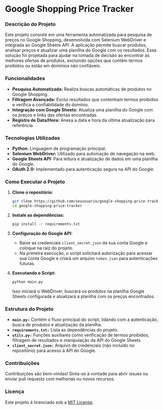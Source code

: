 # **Google Shopping Price Tracker**

### **Descrição do Projeto**
Este projeto consiste em uma ferramenta automatizada para pesquisa de preços no Google Shopping, desenvolvida com Selenium WebDriver e integrada ao Google Sheets API. A aplicação permite buscar produtos, analisar preços e atualizar uma planilha do Google com os resultados. Essa solução foi projetada para ajudar na tomada de decisão ao encontrar as melhores ofertas de produtos, excluindo opções que contêm termos proibidos ou estão em domínios não confiáveis.

### **Funcionalidades**
- **Pesquisa Automatizada:** Realiza buscas automáticas de produtos no Google Shopping.
- **Filtragem Avançada:** Exclui resultados que contenham termos proibidos e verifica a confiabilidade do domínio.
- **Integração com Google Sheets:** Atualiza uma planilha do Google com os preços e links das ofertas encontradas.
- **Registro de Data/Hora:** Anexa a data e hora da última atualização para referência.

### **Tecnologias Utilizadas**
- **Python:** Linguagem de programação principal.
- **Selenium WebDriver:** Utilizado para automação de navegação na web.
- **Google Sheets API:** Para leitura e atualização de dados em uma planilha do Google.
- **OAuth 2.0:** Implementado para autenticação segura na API do Google.

### **Como Executar o Projeto**
1. **Clone o repositório:**
   ```bash
   git clone https://github.com/seuusuario/google-shopping-price-tracker.git
   cd google-shopping-price-tracker
   ```

2. **Instale as dependências:**
   ```bash
   pip install -r requirements.txt
   ```

3. **Configuração do Google API:**
   - Baixe as credenciais `client_secret.json` da sua conta Google e coloque na raiz do projeto.
   - Na primeira execução, o script solicitará autorização para acessar sua conta Google e criará um arquivo `token.json` para autenticações futuras.

4. **Executando o Script:**
   ```bash
   python main.py
   ```
   Isso iniciará o WebDriver, buscará os produtos na planilha Google Sheets configurada e atualizará a planilha com os preços encontrados.

### **Estrutura do Projeto**
- **`main.py:`** Contém o fluxo principal do script, lidando com a autenticação, busca de produtos e atualização da planilha.
- **`requirements.txt:`** Lista as dependências do projeto.
- **`utils.py:`** Funções auxiliares como verificação de termos proibidos, filtragem de resultados e manipulação da API do Google Sheets.
- **`client_secret.json:`** Arquivo de credenciais (não incluído no repositório) para acesso à API do Google.

### **Contribuições**
Contribuições são bem-vindas! Sinta-se à vontade para abrir issues ou enviar pull requests com melhorias ou novos recursos.

### **Licença**
Este projeto é licenciado sob a [MIT License](LICENSE).



